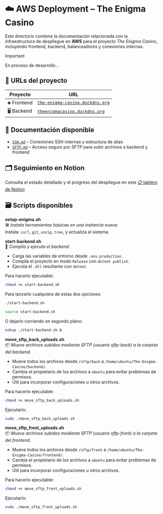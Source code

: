 # ☁️ AWS Deployment – The Enigma Casino

Este directorio contiene la documentación relacionada con la infraestructura de despliegue en **AWS** para el proyecto _The Enigma Casino_, incluyendo frontend, backend, balanceadores y conexiones internas.

> [!IMPORTANT]
> En proceso de desarrollo...


## 🔗 URLs del proyecto

| Proyecto    | URL                                                                      |
| ----------- | ------------------------------------------------------------------------ |
| ♣️ Frontend | [`the-enigma-casino.duckdns.org`](https://the-enigma-casino.duckdns.org) |
| 🖥️ Backend  | [`theenigmacasino.duckdns.org`](https://theenigmacasino.duckdns.org/api) |


## 📁 Documentación disponible

- [`SSH.md`](./SSH.md) – Conexiones SSH internas y estructura de alias
- [`SFTP.md`](./SFTP.md) – Acceso seguro por SFTP para subir archivos a backend y frontend


## 🗂 Seguimiento en Notion

Consulta el estado detallado y el progreso del despliegue en este [📋 tablero de Notion](https://aquatic-breadfruit-03f.notion.site/1fe5df69c5bd80cbbbaed2e50e75aafb?v=1fe5df69c5bd806b931c000c8d30c77d)

## 🗃️ Scripts disponibles

**setup-enigma.sh**  
 🛠️ _Instala herramientas básicas en una instancia nueva._  
 Instala: `curl`, `git`, `unzip`, `tree`, y actualiza el sistema.

**start-backend.sh**  
 🚀 _Compila y ejecuta el backend._

- Carga las variables de entorno desde `.env.production`.
- Compila el proyecto en modo `Release` con `dotnet publish`.
- Ejecuta el `.dll` resultante con `dotnet`.

Para hacerlo ejecutable:

```bash
chmod +x start-backend.sh
```

Para lanzarlo cualquiera de estas dos opciones:

```bash
./start-backend.sh
```

```bash
source start-backend.sh
```

O dejarlo corriendo en segundo plano:

```bash
nohup ./start-backend.sh &
```

**move_sftp_back_uploads.sh**  
 📦 _Mueve archivos subidos mediante SFTP (usuario sftp-back) a la carpeta del backend._

- Mueve todos los archivos desde `/sftp/back` a `/home/ubuntu/The-Enigma-Casino/backend/`.
- Cambia el propietario de los archivos a `ubuntu` para evitar problemas de permisos.
- Útil para incorporar configuraciones u otros archivos.

Para hacerlo ejecutable:

```bash
chmod +x move_sftp_back_uploads.sh
```

Ejecutarlo:

```bash
sudo ./move_sftp_back_uploads.sh
```

**move_sftp_front_uploads.sh**  
 📦 _Mueve archivos subidos mediante SFTP (usuario sftp-front) a la carpeta del frontend._

- Mueve todos los archivos desde `/sftp/front` a `/home/ubuntu/The-Enigma-Casino/frontend/`.
- Cambia el propietario de los archivos a `ubuntu` para evitar problemas de permisos.
- Útil para incorporar configuraciones u otros archivos.

Para hacerlo ejecutable:

```bash
chmod +x move_sftp_front_uploads.sh
```

Ejecutarlo:

```bash
sudo ./move_sftp_front_uploads.sh
```